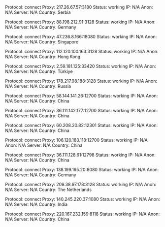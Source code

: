 Protocol: connect
Proxy: 217.26.67.57:3180
Status: working
IP: N/A
Anon: N/A
Server: N/A
Country: Serbia

Protocol: connect
Proxy: 88.198.212.91:3128
Status: working
IP: N/A
Anon: N/A
Server: N/A
Country: Germany

Protocol: connect
Proxy: 47.236.8.166:18080
Status: working
IP: N/A
Anon: N/A
Server: N/A
Country: Singapore

Protocol: connect
Proxy: 112.120.100.163:3128
Status: working
IP: N/A
Anon: N/A
Server: N/A
Country: Hong Kong

Protocol: connect
Proxy: 2.59.181.125:33420
Status: working
IP: N/A
Anon: N/A
Server: N/A
Country: Türkiye

Protocol: connect
Proxy: 178.217.98.188:3128
Status: working
IP: N/A
Anon: N/A
Server: N/A
Country: Russia

Protocol: connect
Proxy: 58.144.141.26:12700
Status: working
IP: N/A
Anon: N/A
Server: N/A
Country: China

Protocol: connect
Proxy: 36.111.142.177:12700
Status: working
IP: N/A
Anon: N/A
Server: N/A
Country: China

Protocol: connect
Proxy: 60.208.20.82:12301
Status: working
IP: N/A
Anon: N/A
Server: N/A
Country: China

Protocol: connect
Proxy: 106.120.183.118:12700
Status: working
IP: N/A
Anon: N/A
Server: N/A
Country: China

Protocol: connect
Proxy: 36.111.128.61:12798
Status: working
IP: N/A
Anon: N/A
Server: N/A
Country: China

Protocol: connect
Proxy: 138.199.165.20:8080
Status: working
IP: N/A
Anon: N/A
Server: N/A
Country: Germany

Protocol: connect
Proxy: 209.38.97.178:3128
Status: working
IP: N/A
Anon: N/A
Server: N/A
Country: The Netherlands

Protocol: connect
Proxy: 140.245.220.37:1080
Status: working
IP: N/A
Anon: N/A
Server: N/A
Country: India

Protocol: connect
Proxy: 220.167.232.159:8118
Status: working
IP: N/A
Anon: N/A
Server: N/A
Country: China

